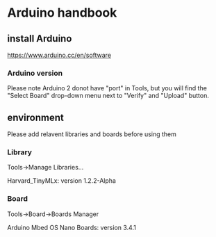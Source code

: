 # Arduino handbook

## install Arduino

https://www.arduino.cc/en/software

### Arduino version

Please note Arduino 2 donot have "port" in Tools, but you will find the "Select Board" drop-down menu next to "Verify" and "Upload" button.

## environment

Please add relavent libraries and boards before using them

### Library
Tools->Manage Libraries...

Harvard_TinyMLx: version 1.2.2-Alpha

### Board
Tools->Board->Boards Manager

Arduino Mbed OS Nano Boards: version 3.4.1
